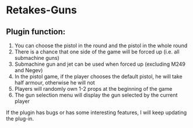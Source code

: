 # Retakes-Guns
## Plugin function:
1. You can choose the pistol in the round and the pistol in the whole round
2. There is a chance that one side of the game will be forced up (i.e. all submachine guns)
3. Submachine gun and jet can be used when forced up (excluding M249 and Negev)
4. In the pistol game, if the player chooses the default pistol, he will take half armour, otherwise he will not
5. Players will randomly own 1-2 props at the beginning of the game
6. The gun selection menu will display the gun selected by the current player

If the plugin has bugs or has some interesting features, I will keep updating the plug-in.
